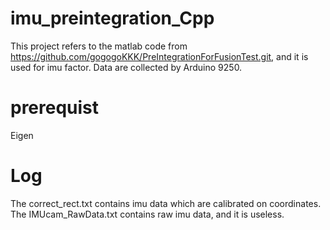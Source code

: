 # imu_preintegration_Cpp
This project refers to the matlab code from https://github.com/gogogoKKK/PreIntegrationForFusionTest.git, and it is used for imu factor.
Data are collected by Arduino 9250.

# prerequist
Eigen


# Log
The correct_rect.txt contains imu data which are calibrated on coordinates.
The IMUcam_RawData.txt contains raw imu data, and it is useless. 
